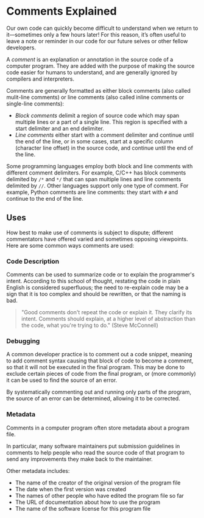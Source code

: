 # Comments Explained

Our own code can quickly become difficult to understand when we return to it—sometimes only a few hours later! For this reason, it’s often useful to leave a note or reminder in our code for our future selves or other fellow developers.

A _comment_ is an explanation or annotation in the source code of a computer program. They are added with the purpose of making the source code easier for humans to understand, and are generally ignored by compilers and interpreters. 

Comments are generally formatted as either block comments (also called mulit-line comments) or line comments (also called inline comments or single-line comments):

- _Block comments_ delimit a region of source code which may span multiple lines or a part of a single line. This region is specified with a start delimiter and an end delimiter.
- _Line comments_ either start with a comment delimiter and continue until the end of the line, or in some cases, start at a specific column (character line offset) in the source code, and continue until the end of the line.

Some programming languages employ both block and line comments with different comment delimiters. For example, C/C++ has block comments delimited by `/*` and `*/` that can span multiple lines and line comments delimited by `//`. Other languages support only one type of comment. For example, Python comments are line comments: they start with `#` and continue to the end of the line.

## Uses

How best to make use of comments is subject to dispute; different commentators have offered varied and sometimes opposing viewpoints. Here are some common ways comments are used:

### Code Description

Comments can be used to summarize code or to explain the programmer's intent. According to this school of thought, restating the code in plain English is considered superfluous; the need to re-explain code may be a sign that it is too complex and should be rewritten, or that the naming is bad.

> "Good comments don't repeat the code or explain it. They clarify its intent. Comments should explain, at a higher level of abstraction than the code, what you're trying to do." (Steve McConnell)

### Debugging

A common developer practice is to comment out a code snippet, meaning to add comment syntax causing that block of code to become a comment, so that it will not be executed in the final program. This may be done to exclude certain pieces of code from the final program, or (more commonly) it can be used to find the source of an error. 

By systematically commenting out and running only parts of the program, the source of an error can be determined, allowing it to be corrected.

### Metadata

Comments in a computer program often store metadata about a program file.

In particular, many software maintainers put submission guidelines in comments to help people who read the source code of that program to send any improvements they make back to the maintainer.

Other metadata includes: 

- The name of the creator of the original version of the program file
- The date when the first version was created
- The names of other people who have edited the program file so far
- The URL of documentation about how to use the program
- The name of the software license for this program file